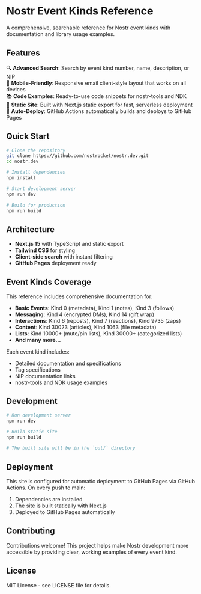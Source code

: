 # Nostr Event Kinds Reference

A comprehensive, searchable reference for Nostr event kinds with documentation and library usage examples.

## Features

🔍 **Advanced Search**: Search by event kind number, name, description, or NIP  
📱 **Mobile-Friendly**: Responsive email client-style layout that works on all devices  
📚 **Code Examples**: Ready-to-use code snippets for nostr-tools and NDK  
🚀 **Static Site**: Built with Next.js static export for fast, serverless deployment  
🔄 **Auto-Deploy**: GitHub Actions automatically builds and deploys to GitHub Pages  

## Quick Start

```bash
# Clone the repository
git clone https://github.com/nostrocket/nostr.dev.git
cd nostr.dev

# Install dependencies
npm install

# Start development server
npm run dev

# Build for production
npm run build
```

## Architecture

- **Next.js 15** with TypeScript and static export
- **Tailwind CSS** for styling
- **Client-side search** with instant filtering
- **GitHub Pages** deployment ready

## Event Kinds Coverage

This reference includes comprehensive documentation for:

- **Basic Events**: Kind 0 (metadata), Kind 1 (notes), Kind 3 (follows)
- **Messaging**: Kind 4 (encrypted DMs), Kind 14 (gift wrap)  
- **Interactions**: Kind 6 (reposts), Kind 7 (reactions), Kind 9735 (zaps)
- **Content**: Kind 30023 (articles), Kind 1063 (file metadata)
- **Lists**: Kind 10000+ (mute/pin lists), Kind 30000+ (categorized lists)
- **And many more...**

Each event kind includes:
- Detailed documentation and specifications
- Tag specifications  
- NIP documentation links
- nostr-tools and NDK usage examples

## Development

```bash
# Run development server
npm run dev

# Build static site
npm run build

# The built site will be in the `out/` directory
```

## Deployment

This site is configured for automatic deployment to GitHub Pages via GitHub Actions. On every push to main:

1. Dependencies are installed
2. The site is built statically with Next.js  
3. Deployed to GitHub Pages automatically

## Contributing

Contributions welcome! This project helps make Nostr development more accessible by providing clear, working examples of every event kind.

## License

MIT License - see LICENSE file for details.
